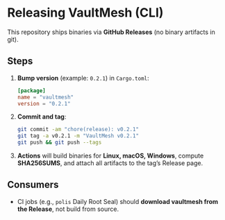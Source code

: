 # Releasing VaultMesh (CLI)

This repository ships binaries via **GitHub Releases** (no binary artifacts in git).

## Steps

1. **Bump version** (example: `0.2.1`) in `Cargo.toml`:
   ```toml
   [package]
   name = "vaultmesh"
   version = "0.2.1"
   ```

2. **Commit and tag**:
   ```bash
   git commit -am "chore(release): v0.2.1"
   git tag -a v0.2.1 -m "VaultMesh v0.2.1"
   git push && git push --tags
   ```

3. **Actions** will build binaries for **Linux, macOS, Windows**, compute **SHA256SUMS**, and attach all artifacts to the tag’s Release page.

## Consumers

- CI jobs (e.g., `polis` Daily Root Seal) should **download vaultmesh from the Release**, not build from source.
